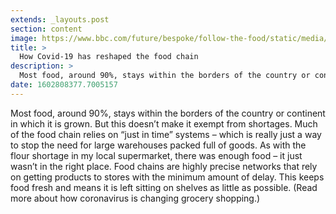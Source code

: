 ```yaml
--- 
extends: _layouts.post 
section: content 
image: https://www.bbc.com/future/bespoke/follow-the-food/static/media/food-chain_hero_desktop.8c310466.jpg 
title: > 
  How Covid-19 has reshaped the food chain 
description: > 
  Most food, around 90%, stays within the borders of the country or continent in which it is grown.Much of the food chain relies on “just in time” systems – which is really just a way to stop the need for large warehouses packed full of goods.As with the flour shortage in my local supermarket, there was enough food – it just wasn’t in the right place.Food chains are highly precise networks that rely on getting products to stores with the minimum amount of delay.This keeps food fresh and means it is left sitting on shelves as little as possible. 
date: 1602808377.7005157 
--- 
```

Most food, around 90%, stays within the borders of the country or continent in which it is grown. But this doesn’t make it exempt from shortages. Much of the food chain relies on “just in time” systems – which is really just a way to stop the need for large warehouses packed full of goods. As with the flour shortage in my local supermarket, there was enough food – it just wasn’t in the right place. Food chains are highly precise networks that rely on getting products to stores with the minimum amount of delay. This keeps food fresh and means it is left sitting on shelves as little as possible. (Read more about how coronavirus is changing grocery shopping.)